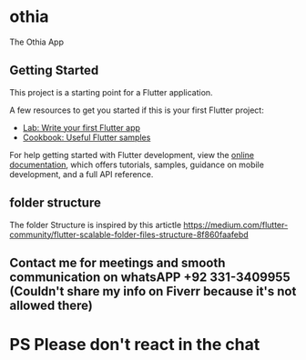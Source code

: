 # othia

The Othia App

## Getting Started

This project is a starting point for a Flutter application.

A few resources to get you started if this is your first Flutter project:

- [Lab: Write your first Flutter app](https://docs.flutter.dev/get-started/codelab)
- [Cookbook: Useful Flutter samples](https://docs.flutter.dev/cookbook)

For help getting started with Flutter development, view the
[online documentation](https://docs.flutter.dev/), which offers tutorials,
samples, guidance on mobile development, and a full API reference.

## folder structure 

The folder Structure is inspired by this artictle https://medium.com/flutter-community/flutter-scalable-folder-files-structure-8f860faafebd

## Contact me for meetings and smooth communication on whatsAPP +92 331-3409955 (Couldn't share my info on Fiverr because it's not allowed there)
# PS Please don't react in the chat 

